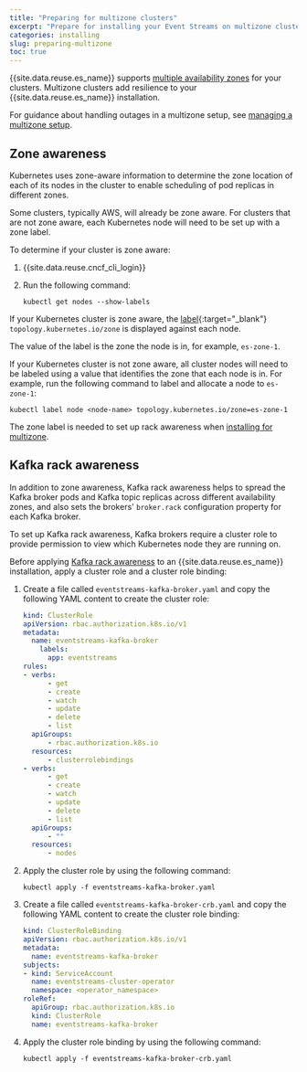 ```yaml
---
title: "Preparing for multizone clusters"
excerpt: "Prepare for installing your Event Streams on multizone clusters."
categories: installing
slug: preparing-multizone
toc: true
---
```


{{site.data.reuse.es_name}} supports [multiple availability zones](../planning/#multiple-availability-zones) for your clusters. Multizone clusters add resilience to your {{site.data.reuse.es_name}} installation.

For guidance about handling outages in a multizone setup, see [managing a multizone setup](../../administering/managing-multizone/).

## Zone awareness

Kubernetes uses zone-aware information to determine the zone location of each of its nodes in the cluster to enable scheduling of pod replicas in different zones.

Some clusters, typically AWS, will already be zone aware. For clusters that are not zone aware, each Kubernetes node will need to be set up with a zone label.

To determine if your cluster is zone aware:

1. {{site.data.reuse.cncf_cli_login}}
2. Run the following command:

   ```shell
   kubectl get nodes --show-labels
   ```

If your Kubernetes cluster is zone aware, the [label](https://v1-29.docs.kubernetes.io/docs/reference/kubernetes-api/labels-annotations-taints/){:target="_blank"} `topology.kubernetes.io/zone` is displayed against each node.
 
The value of the label is the zone the node is in, for example, `es-zone-1`.

If your Kubernetes cluster is not zone aware, all cluster nodes will need to be labeled using a value that identifies the zone that each node is in. For example, run the following command to label and allocate a node to `es-zone-1`:

```shell
kubectl label node <node-name> topology.kubernetes.io/zone=es-zone-1
```

The zone label is needed to set up rack awareness when [installing for multizone](../configuring/#applying-kafka-rack-awareness).


## Kafka rack awareness

In addition to zone awareness, Kafka rack awareness helps to spread the Kafka broker pods and Kafka topic replicas across different availability zones, and also sets the brokers' `broker.rack` configuration property for each Kafka broker.

To set up Kafka rack awareness, Kafka brokers require a cluster role to provide permission to view which Kubernetes node they are running on.

Before applying [Kafka rack awareness](../configuring/#applying-kafka-rack-awareness) to an {{site.data.reuse.es_name}} installation, apply a cluster role and a cluster role binding:

1. Create a file called `eventstreams-kafka-broker.yaml` and copy the following YAML content to create the cluster role:

   ```yaml
   kind: ClusterRole
   apiVersion: rbac.authorization.k8s.io/v1
   metadata:
     name: eventstreams-kafka-broker
       labels:
         app: eventstreams
   rules:
   - verbs:
         - get
         - create
         - watch
         - update
         - delete
         - list
     apiGroups:
         - rbac.authorization.k8s.io
     resources:
         - clusterrolebindings
   - verbs:
         - get
         - create
         - watch
         - update
         - delete
         - list
     apiGroups:
         - ""
     resources:
         - nodes
      ```

2. Apply the cluster role by using the following command:

   ```shell
   kubectl apply -f eventstreams-kafka-broker.yaml
   ```

3. Create a file called `eventstreams-kafka-broker-crb.yaml` and copy the following YAML content to create the cluster role binding:

   ```yaml
   kind: ClusterRoleBinding
   apiVersion: rbac.authorization.k8s.io/v1
   metadata:
     name: eventstreams-kafka-broker
   subjects:
   - kind: ServiceAccount
     name: eventstreams-cluster-operator
     namespace: <operator_namespace>
   roleRef:
     apiGroup: rbac.authorization.k8s.io
     kind: ClusterRole
     name: eventstreams-kafka-broker
   ```

4. Apply the cluster role  binding by using the following command:

   ```shell
   kubectl apply -f eventstreams-kafka-broker-crb.yaml
   ```

